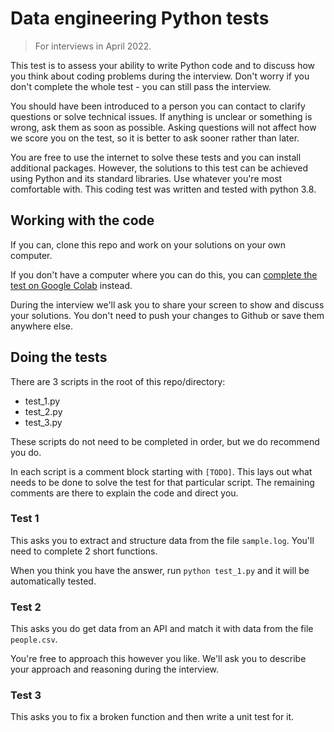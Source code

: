 # Data engineering Python tests

> For interviews in April 2022.

This test is to assess your ability to write Python code and to discuss how you think about coding problems during the interview. Don't worry if you don't complete the whole test - you can still pass the interview.

You should have been introduced to a person you can contact to clarify questions or solve technical issues. If anything is unclear or something is wrong, ask them as soon as possible. Asking questions will not affect how we score you on the test, so it is better to ask sooner rather than later.

You are free to use the internet to solve these tests and you can install additional packages. However, the solutions to this test can be achieved using Python and its standard libraries. Use whatever you're most comfortable with. This coding test was written and tested with python 3.8.

## Working with the code

If you can, clone this repo and work on your solutions on your own computer. 

If you don't have a computer where you can do this, you can [complete the test on Google Colab](https://colab.research.google.com/drive/1jIYgeEKarkr6FHAnys6wVSoTIl24PjW6?usp=sharing) instead.

During the interview we'll ask you to share your screen to show and discuss your solutions. You don't need to push your changes to Github or save them anywhere else.


## Doing the tests

There are 3 scripts in the root of this repo/directory:

- test_1.py
- test_2.py
- test_3.py

These scripts do not need to be completed in order, but we do recommend you do.

In each script is a comment block starting with `[TODO]`. This lays out what needs to be done to solve the test for that particular script. The remaining comments are there to explain the code and direct you.

### Test 1
This asks you to extract and structure data from the file `sample.log`. You'll need to complete 2 short functions.

When you think you have the answer, run `python test_1.py` and it will be automatically tested.

### Test 2
This asks you do get data from an API and match it with data from the file `people.csv`. 

You're free to approach this however you like. We'll ask you to describe your approach and reasoning during the interview.

### Test 3
This asks you to fix a broken function and then write a unit test for it.
